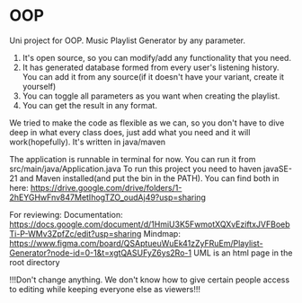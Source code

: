 # OOP
Uni project for OOP.
Music Playlist Generator by any parameter.
1. It's open source, so you can modify/add any functionality that you need.
2. It has generated database formed from every user's listening history. You can add it from any source(if it doesn't have your variant, create it yourself)
3. You can toggle all parameters as you want when creating the playlist.
4. You can get the result in any format.

We tried to make the code as flexible as we can, so you don't have to dive deep in what every class does, just add what you need and it will work(hopefully).
It's written in java/maven

The application is runnable in terminal for now. You can run it from src/main/java/Application.java
To run this project you need to haven javaSE-21 and Maven installed(and put the bin in the PATH). You can find both in here: https://drive.google.com/drive/folders/1-2hEYGHwFnv847MetIhogTZO_oudAj49?usp=sharing

For reviewing:
Documentation: https://docs.google.com/document/d/1HmiU3K5FwmotXQXvEziftxJVFBoebTi-P-WMv3ZpfZc/edit?usp=sharing
Mindmap: https://www.figma.com/board/QSAptueuWuEk41zZyFRuEm/Playlist-Generator?node-id=0-1&t=xgtQASUFyZ6ys2Ro-1
UML is an html page in the root directory

!!!Don't change anything. We don't know how to give certain people access to editing while keeping everyone else as viewers!!!

